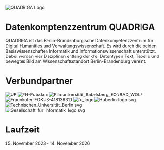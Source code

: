 ![QUADRIGA Logo](https://github.com/quadriga-dk/quadriga-dk.github.io/assets/166709081/e47cb127-3f45-416f-b72d-b96b7f53f55a)

# Datenkomptenzzentrum QUADRIGA
QUADRIGA ist das Berlin-Brandenburgische Datenkompetenzzentrum für Digital Humanities und Verwaltungswissenschaft. Es wird durch die beiden Basiswissenschaften Informatik und Informationswissenschaft unterstützt. Dabei werden vier Disziplinen entlang der drei Datentypen Text, Tabelle und bewegtes Bild am Wissenschaftsstandort Berlin-Brandenburg vereint.

# Verbundpartner
![UP](https://github.com/quadriga-dk/quadriga-dk.github.io/assets/166709081/214065a6-edda-4ef9-adc9-89f5bc86f65b)
![FH-Potsdam](https://github.com/quadriga-dk/quadriga-dk.github.io/assets/166709081/4a076e20-692f-4519-bbb4-df9b19e30633)
![Filmuniversität_Babelsberg_KONRAD_WOLF](https://github.com/quadriga-dk/quadriga-dk.github.io/assets/166709081/c34c50f3-9d64-4713-8a47-f64af1267ca7)
![Fraunhofer-FOKUS-418136310](https://github.com/quadriga-dk/quadriga-dk.github.io/assets/166709081/eed73da0-961d-4900-bd8b-4b09502ed5ef)
![fu_logo](https://github.com/quadriga-dk/quadriga-dk.github.io/assets/166709081/e738218b-1027-4948-b10d-bdaaa159a666)
![Huberlin-logo svg](https://github.com/quadriga-dk/quadriga-dk.github.io/assets/166709081/00a08c49-ae80-4d5b-a236-ceb5d7492435)
![Technischen_Universität_Berlin svg](https://github.com/quadriga-dk/quadriga-dk.github.io/assets/166709081/2f4ca8a0-6c42-4432-b4e7-65923c404b07)
![Gesellschaft_für_Informatik_logo svg](https://github.com/quadriga-dk/quadriga-dk.github.io/assets/166709081/3a4026b4-944f-4271-b135-e5918665a143)

# Laufzeit
15. November 2023 -  14. November 2026






